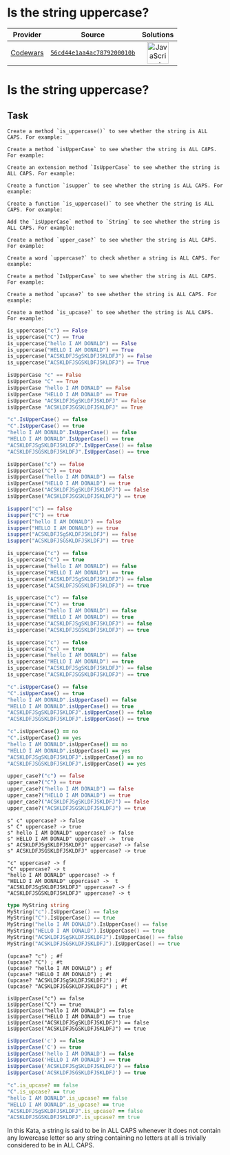 [_metadata_:generated]: - "true"

# Is the string uppercase?

<!-- INFO TABLE BEGIN -->

| Provider                                        | Source                                                                               | Solutions                                                                                                                                                    |
| :---------------------------------------------: | :----------------------------------------------------------------------------------: | :----------------------------------------------------------------------------------------------------------------------------------------------------------: |
| [Codewars](../../../docs/providers/Codewars.md) | [`56cd44e1aa4ac7879200010b`](https://www.codewars.com/kata/56cd44e1aa4ac7879200010b) | [<img src="https://res.cloudinary.com/rascaltwo/image/upload/v1631924076/javascript_ehszr7.svg" alt="JavaScript" title="JavaScript" width="50" />](solve.js) |

<!-- INFO TABLE END -->

# Is the string uppercase?

## Task

```if-not:haskell,csharp,javascript,coffeescript,elixir,forth,go,dart,julia,cpp,reason,typescript,racket,ruby
Create a method `is_uppercase()` to see whether the string is ALL CAPS. For example:
```
```if:haskell,reason,typescript
Create a method `isUpperCase` to see whether the string is ALL CAPS. For example:
```
```if:csharp
Create an extension method `IsUpperCase` to see whether the string is ALL CAPS. For example:
```
```if:julia
Create a function `isupper` to see whether the string is ALL CAPS. For example:
```
```if:cpp
Create a function `is_uppercase()` to see whether the string is ALL CAPS. For example:
```
```if:javascript,coffeescript
Add the `isUpperCase` method to `String` to see whether the string is ALL CAPS. For example:
```
```if:elixir
Create a method `upper_case?` to see whether the string is ALL CAPS. For example:
```
```if:forth,factor
Create a word `uppercase?` to check whether a string is ALL CAPS. For example:
```
```if:go
Create a method `IsUpperCase` to see whether the string is ALL CAPS. For example:
```
```if:racket
Create a method `upcase?` to see whether the string is ALL CAPS. For example:
```
```if:ruby
Create a method `is_upcase?` to see whether the string is ALL CAPS. For example:
```

```python
is_uppercase("c") == False
is_uppercase("C") == True
is_uppercase("hello I AM DONALD") == False
is_uppercase("HELLO I AM DONALD") == True
is_uppercase("ACSKLDFJSgSKLDFJSKLDFJ") == False
is_uppercase("ACSKLDFJSGSKLDFJSKLDFJ") == True
```
```haskell
isUpperCase "c" == False
isUpperCase "C" == True
isUpperCase "hello I AM DONALD" == False
isUpperCase "HELLO I AM DONALD" == True
isUpperCase "ACSKLDFJSgSKLDFJSKLDFJ" == False
isUpperCase "ACSKLDFJSGSKLDFJSKLDFJ" == True
```
```csharp
"c".IsUpperCase() == false
"C".IsUpperCase() == true
"hello I AM DONALD".IsUpperCase() == false
"HELLO I AM DONALD".IsUpperCase() == true
"ACSKLDFJSgSKLDFJSKLDFJ".IsUpperCase() == false
"ACSKLDFJSGSKLDFJSKLDFJ".IsUpperCase() == true
```
```dart
isUpperCase("c") == false
isUpperCase("C") == true
isUpperCase("hello I AM DONALD") == false
isUpperCase("HELLO I AM DONALD") == true
isUpperCase("ACSKLDFJSgSKLDFJSKLDFJ") == false
isUpperCase("ACSKLDFJSGSKLDFJSKLDFJ") == true
```
```julia
isupper("c") == false
isupper("C") == true
isupper("hello I AM DONALD") == false
isupper("HELLO I AM DONALD") == true
isupper("ACSKLDFJSgSKLDFJSKLDFJ") == false
isupper("ACSKLDFJSGSKLDFJSKLDFJ") == true
```
```php
is_uppercase("c") == false
is_uppercase("C") == true
is_uppercase("hello I AM DONALD") == false
is_uppercase("HELLO I AM DONALD") == true
is_uppercase("ACSKLDFJSgSKLDFJSKLDFJ") == false
is_uppercase("ACSKLDFJSGSKLDFJSKLDFJ") == true
```
```c
is_uppercase("c") == false
is_uppercase("C") == true
is_uppercase("hello I AM DONALD") == false
is_uppercase("HELLO I AM DONALD") == true
is_uppercase("ACSKLDFJSgSKLDFJSKLDFJ") == false
is_uppercase("ACSKLDFJSGSKLDFJSKLDFJ") == true
```
```cpp
is_uppercase("c") == false
is_uppercase("C") == true
is_uppercase("hello I AM DONALD") == false
is_uppercase("HELLO I AM DONALD") == true
is_uppercase("ACSKLDFJSgSKLDFJSKLDFJ") == false
is_uppercase("ACSKLDFJSGSKLDFJSKLDFJ") == true
```
```javascript
"c".isUpperCase() == false
"C".isUpperCase() == true
"hello I AM DONALD".isUpperCase() == false
"HELLO I AM DONALD".isUpperCase() == true
"ACSKLDFJSgSKLDFJSKLDFJ".isUpperCase() == false
"ACSKLDFJSGSKLDFJSKLDFJ".isUpperCase() == true
```
```coffeescript
"c".isUpperCase() == no
"C".isUpperCase() == yes
"hello I AM DONALD".isUpperCase() == no
"HELLO I AM DONALD".isUpperCase() == yes
"ACSKLDFJSgSKLDFJSKLDFJ".isUpperCase() == no
"ACSKLDFJSGSKLDFJSKLDFJ".isUpperCase() == yes
```
```elixir
upper_case?("c") == false
upper_case?("C") == true
upper_case?("hello I AM DONALD") == false
upper_case?("HELLO I AM DONALD") == true
upper_case?("ACSKLDFJSgSKLDFJSKLDFJ") == false
upper_case?("ACSKLDFJSGSKLDFJSKLDFJ") == true
```
```forth
s" c" uppercase? -> false
s" C" uppercase? -> true
s" hello I AM DONALD" uppercase? -> false
s" HELLO I AM DONALD" uppercase? ->  true
s" ACSKLDFJSgSKLDFJSKLDFJ" uppercase? -> false
s" ACSKLDFJSGSKLDFJSKLDFJ" uppercase? -> true
```
```factor
"c" uppercase? -> f
"C" uppercase? -> t
"hello I AM DONALD" uppercase? -> f
"HELLO I AM DONALD" uppercase? ->  t
"ACSKLDFJSgSKLDFJSKLDFJ" uppercase? -> f
"ACSKLDFJSGSKLDFJSKLDFJ" uppercase? -> t
```
```go
type MyString string
MyString("c").IsUpperCase() == false
MyString("C").IsUpperCase() == true
MyString("hello I AM DONALD").IsUpperCase() == false
MyString("HELLO I AM DONALD").IsUpperCase() == true
MyString("ACSKLDFJSgSKLDFJSKLDFJ").IsUpperCase() == false
MyString("ACSKLDFJSGSKLDFJSKLDFJ").IsUpperCase() == true
```
```racket
(upcase? "c") ; #f
(upcase? "C") ; #t
(upcase? "hello I AM DONALD") ; #f
(upcase? "HELLO I AM DONALD") ; #t 
(upcase? "ACSKLDFJSgSKLDFJSKLDFJ") ; #f
(upcase? "ACSKLDFJSGSKLDFJSKLDFJ") ; #t
```
```reason
isUpperCase("c") == false
isUpperCase("C") == true
isUpperCase("hello I AM DONALD") == false
isUpperCase("HELLO I AM DONALD") == true
isUpperCase("ACSKLDFJSgSKLDFJSKLDFJ") == false
isUpperCase("ACSKLDFJSGSKLDFJSKLDFJ") == true
```
```typescript
isUpperCase('c') == false
isUpperCase('C') == true
isUpperCase('hello I AM DONALD') == false
isUpperCase('HELLO I AM DONALD') == true
isUpperCase('ACSKLDFJSgSKLDFJSKLDFJ') == false
isUpperCase('ACSKLDFJSGSKLDFJSKLDFJ') == true
```
```ruby
"c".is_upcase? == false
"C".is_upcase? == true
"hello I AM DONALD".is_upcase? == false
"HELLO I AM DONALD".is_upcase? == true
"ACSKLDFJSgSKLDFJSKLDFJ".is_upcase? == false
"ACSKLDFJSGSKLDFJSKLDFJ".is_upcase? == true
```

In this Kata, a string is said to be in ALL CAPS whenever it does not contain any lowercase letter so any string containing no letters at all is trivially considered to be in ALL CAPS.

